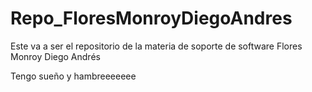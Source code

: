# Repo_FloresMonroyDiegoAndres
Este va a ser el repositorio
de la materia de soporte de software
Flores Monroy Diego Andrés

Tengo sueño y hambreeeeeee
